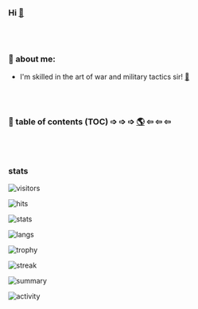 ### Hi [👋](https://github.com/f1f47a23/f1f47a23/blob/main/hi.md)

<br><br>
### 🤵 about me:
  - I'm skilled in the art of war and military tactics sir! [👑](https://youtu.be/NAErBJlDNLc?t=55)

<br><br>

### 🤵 table of contents (TOC) ➩ ➩ ➩ [🌎](https://f1f47a23.github.io/) ⇦ ⇦ ⇦


<br><br>

### stats

![visitors](https://komarev.com/ghpvc/?username=f1f47a23&color=blueviolet&label=ǝɹǝɥ-ƃuᴉop-∩-ɹ-llǝɥ-┴-ʇɐɥʍ-ʎǝɥ)

![hits](https://hits.seeyoufarm.com/api/count/incr/badge.svg?url=https%3A%2F%2Fgithub.com%2Ff1f47a231212%2Fhit-counter)

![stats](https://github-readme-stats.vercel.app/api?username=f1f47a23&theme=blue-green)

![langs](https://github-readme-stats.vercel.app/api/top-langs/?username=f1f47a23&theme=blue-green)

![trophy](https://github-profile-trophy.vercel.app/api/?username=f1f47a23)

![streak](https://github-readme-streak-stats.herokuapp.com/?user=f1f47a23)

![summary](https://github-profile-summary-cards.vercel.app/api/cards/profile-details?username=f1f47a23&theme=vue)



![activity](https://activity-graph.herokuapp.com/graph?username=f1f47a23&theme=minimal)




